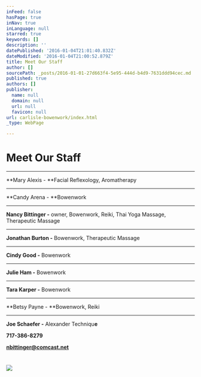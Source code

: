 ```yaml
---
inFeed: false
hasPage: true
inNav: true
inLanguage: null
starred: true
keywords: []
description: ''
datePublished: '2016-01-04T21:01:40.832Z'
dateModified: '2016-01-04T21:00:52.879Z'
title: Meet Our Staff
author: []
sourcePath: _posts/2016-01-01-27d663f4-5e95-444d-b4d9-7631ddd94cec.md
published: true
authors: []
publisher:
  name: null
  domain: null
  url: null
  favicon: null
url: carlisle-bowenwork/index.html
_type: WebPage

---
```

# Meet Our Staff

****

**Mary Alexis - **Facial
Reflexology, Aromatherapy

****

**Candy Arena - **Bowenwork

****

**Nancy Bittinger -** owner, Bowenwork, Reiki, Thai Yoga
Massage, Therapeutic Massage

****

**Jonathan Burton -** Bowenwork, Therapeutic Massage

****

**Cindy Good -** Bowenwork

****

**Julie Ham -** Bowenwork

****

**Tara Karper -** Bowenwork

****

**Betsy Payne - **Bowenwork, Reiki

****

**Joe Schaefer -** Alexander Techniqu**e**

**717-386-8279**

**nbittinger@comcast.net**

# ![](https://the-grid-user-content.s3-us-west-2.amazonaws.com/16d9038f-607d-4b3e-aef4-378b3412ce6c.jpg)